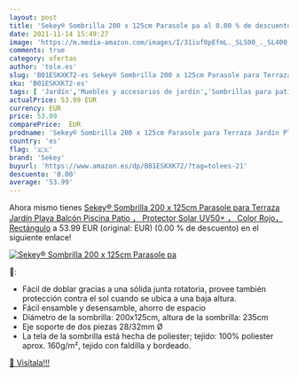 ```yaml
---
layout: post
title: 'Sekey® Sombrilla 200 x 125cm Parasole pa al 0.00 % de descuento'
date: 2021-11-14 15:49:27
image: 'https://m.media-amazon.com/images/I/31iuf0pEfmL._SL500_._SL400_.jpg'
comments: true
category: ofertas
author: 'tole.es'
slug: 'B01ESKXK72-es Sekey® Sombrilla 200 x 125cm Parasole para Terraza Jardín...'
sku: 'B01ESKXK72-es'
tags: [ 'Jardín','Muebles y accesorios de jardín','Sombrillas para patio','Sombrillas, marquesinas y toldos','protector','sekey','solar', ]
actualPrice: 53.99 EUR
currency: EUR
price: 53.99
comparePrice:  EUR
prodname: 'Sekey® Sombrilla 200 x 125cm Parasole para Terraza Jardín Playa Balcón Piscina Patio ， Protector Solar UV50+ ， Color Rojo， Rectángulo'
country: 'es'
flag: '🇪🇸'
brand: 'Sekey'
buyurl: 'https://www.amazon.es/dp/B01ESKXK72/?tag=tolees-21'
descuento: '0.00'
average: '53.99'
---
```


Ahora mismo tienes [Sekey® Sombrilla 200 x 125cm Parasole para Terraza Jardín Playa Balcón Piscina Patio ， Protector Solar UV50+ ， Color Rojo， Rectángulo](https://www.amazon.es/dp/B01ESKXK72/?tag=tolees-21) a 53.99 EUR (original:  EUR) (0.00 %  de descuento) en el siguiente enlace!

[![Sekey® Sombrilla 200 x 125cm Parasole pa](https://m.media-amazon.com/images/I/31iuf0pEfmL._SL500_._SL400_.jpg)](https://www.amazon.es/dp/B01ESKXK72/?tag=tolees-21)

🔎:

- Fácil de doblar gracias a una sólida junta rotatoria, provee también protección contra el sol cuando se ubica a una baja altura.
- Fácil ensamble y desensamble, ahorro de espacio
- Diámetro de la sombrilla: 200x125cm, altura de la sombrilla: 235cm
- Eje soporte de dos piezas 28/32mm Ø
- La tela de la sombrilla está hecha de poliester; tejido: 100% poliester aprox. 160g/m², tejido con faldilla y bordeado.

[🛒 Visítala!!!](https://www.amazon.es/dp/B01ESKXK72/?tag=tolees-21)
